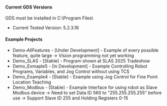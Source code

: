 #### Current GDS Versions
GDS must be installed in C:\Program Files\
- Current Tested Version: 5.2.3.16

#### Example Projects

- Demo-AllFeatures - [Under Development] - Example of every possible feature, quite large 
-> Vision programming not yet working 
- Demo_SLAS - [Stable] - Program shown at SLAS 2025 Tradeshow 
- Demo_Exmaple5 - [In Development] - Example Controlling Robot Programs, Variables, and Jog Control without using TCS
- Demo_Example4 - [Stable] - Example using Jog Control for Fine Point Location Teaching
- Demo_Modbus - [Stable] - Example Interface for using robot as Slave Modbus device
-> Need to set Data ID 560 to "255.255.255.255" before use
-> Support Slave ID 255 and Holding Registers 0-15
